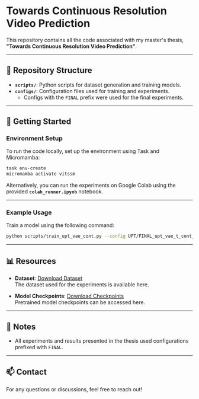 # Towards Continuous Resolution Video Prediction

This repository contains all the code associated with my master's thesis, **"Towards Continuous Resolution Video Prediction"**.

---

## 📁 Repository Structure

- **`scripts/`**: Python scripts for dataset generation and training models.
- **`configs/`**: Configuration files used for training and experiments.
  - Configs with the `FINAL` prefix were used for the final experiments.

---

## 🚀 Getting Started

### Environment Setup
To run the code locally, set up the environment using Task and Micromamba:

```bash
task env-create
micromamba activate vitssm
```

Alternatively, you can run the experiments on Google Colab using the provided **`colab_runner.ipynb`** notebook.

---

### Example Usage
Train a model using the following command:

```bash
python scripts/train_upt_vae_cont.py --config UPT/FINAL_upt_vae_t_cont_config.yml
```

---

## 📊 Resources

- **Dataset**: [Download Dataset](https://drive.google.com/drive/folders/14HFpG_VFwsD-uI9br4A2EA9LrQKP9SUO?usp=sharing)  
  The dataset used for the experiments is available here.

- **Model Checkpoints**: [Download Checkpoints](https://drive.google.com/drive/folders/1Ut7K4dOtpe5xk8VmRYcHzpZYYHPjaawg?usp=sharing)  
  Pretrained model checkpoints can be accessed here.

---

## 📝 Notes
- All experiments and results presented in the thesis used configurations prefixed with `FINAL`.

---

## 📫 Contact
For any questions or discussions, feel free to reach out!
